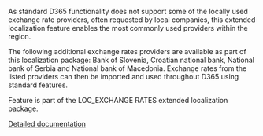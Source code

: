 As standard D365 functionality does not support some of the locally used exchange rate providers, often requested by local companies, this extended localization feature enables the most commonly used providers within the region.

The following additional exchange rates providers are available as part of this localization package: Bank of Slovenia, Croatian national bank, National bank of Serbia and National bank of Macedonia. Exchange rates from the listed providers can then be imported and used throughout D365 using standard features.

Feature is part of the LOC_EXCHANGE RATES extended localization package.

[Detailed documentation](http://axweb/D365O%20Localization%20Documents/D365%20ext%20LOC_Exchange%20rates%20import%20providers.docx?Web=1)